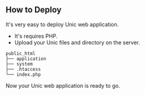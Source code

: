 ## How to Deploy

  It's very easy to deploy Unic web application.

  - It's requires PHP.
  - Upload your Unic files and directory on the server.

```
public_html
├── application
├── system
├── .htaccess
└── index.php
```

  Now your Unic web application is ready to go.
